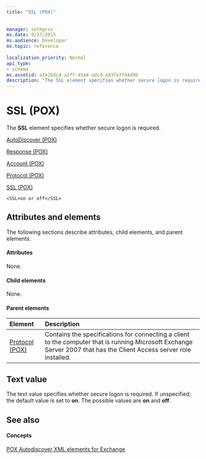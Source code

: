 ```yaml
---
title: "SSL (POX)"
 
 
manager: sethgros
ms.date: 9/17/2015
ms.audience: Developer
ms.topic: reference
 
localization_priority: Normal
api_type:
- schema
ms.assetid: a7e2bdcd-a2f7-45a4-adcd-a03fe7fd4d9b
description: "The SSL element specifies whether secure logon is required."
---
```


# SSL (POX)

The **SSL** element specifies whether secure logon is required. 
  
[AutoDiscover (POX)](autodiscover-pox.md)
  
[Response (POX)](response-pox.md)
  
[Account (POX)](account-pox.md)
  
[Protocol (POX)](protocol-pox.md)
  
[SSL (POX)](ssl-pox.md)
  
```
<SSL>on or off</SSL>
```

## Attributes and elements

The following sections describe attributes, child elements, and parent elements.
  
#### Attributes

None.
  
#### Child elements

None.
  
#### Parent elements

|**Element**|**Description**|
|:-----|:-----|
|[Protocol (POX)](protocol-pox.md) <br/> |Contains the specifications for connecting a client to the computer that is running Microsoft Exchange Server 2007 that has the Client Access server role installed.  <br/> |
   
## Text value

The text value specifies whether secure logon is required. If unspecified, the default value is set to **on**. The possible values are **on** and **off**.
  
## See also

#### Concepts

[POX Autodiscover XML elements for Exchange](pox-autodiscover-xml-elements-for-exchange.md)

